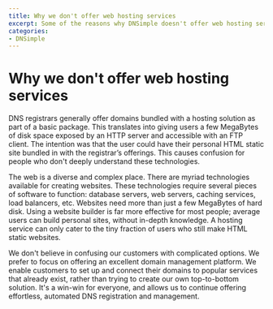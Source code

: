 ```yaml
---
title: Why we don't offer web hosting services
excerpt: Some of the reasons why DNSimple doesn't offer web hosting services.
categories:
- DNSimple
---
```


# Why we don't offer web hosting services

DNS registrars generally offer domains bundled with a hosting solution as part of a basic package. This translates into giving users a few MegaBytes of disk space exposed by an HTTP server and accessible with an FTP client. The intention was that the user could have their personal HTML static site bundled in with the registrar’s offerings. This causes confusion for people who don't deeply understand these technologies.

The web is a diverse and complex place. There are myriad technologies available for creating websites. These technologies require several pieces of software to function: database servers, web servers, caching services, load balancers, etc. Websites need more than just a few MegaBytes of hard disk. Using a website builder is far more effective for most people; average users can build personal sites, without in-depth knowledge. A hosting service can only cater to the tiny fraction of users who still make HTML static websites. 

We don't believe in confusing our customers with complicated options. We prefer to focus on offering an excellent domain management platform. We enable customers to set up and connect their domains to popular services that already exist, rather than trying to create our own top-to-bottom solution. It's a win-win for everyone, and allows us to continue offering effortless, automated DNS registration and management. 

